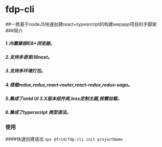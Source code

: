 # fdp-cli
##一款基于nodeJS快速创建react+typesrcript的构建wepapp项目的手脚架
###简介
#####  1.内置兼容IE8+浏览器。
#####  2.支持多语言i18next。
#####  3.支持多环境打包。
#####  4.搭载redux,redux,react-router,react-redux,redux-saga。
#####  5.集成了antd UI 3.X版本组件库,less定制主题,按需加载。
#####  6.集成了typerscript 类型语法。
### 使用
####快速创建语法
```npx @frid/fdp-cli init projectName```


